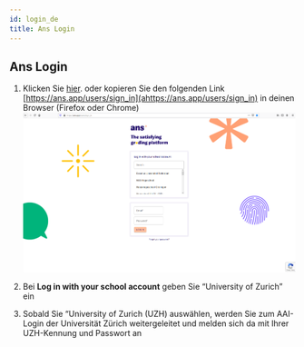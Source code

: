 ```yaml
---
id: login_de
title: Ans Login
---
```


## Ans Login

1. Klicken Sie [hier](https://ans.app/users/sign_in). oder kopieren Sie den folgenden Link [https://ans.app/users/sign_in](ahttps://ans.app/users/sign_in) in deinen Browser (Firefox oder Chrome)
![Login-WAYF](assets/login-wayf.png)

1. Bei **Log in with your school account** geben Sie “University of Zurich” ein

1. Sobald Sie “University of Zurich (UZH) auswählen, werden Sie zum AAI-Login der Universität Zürich weitergeleitet und melden sich da mit Ihrer UZH-Kennung und Passwort an



